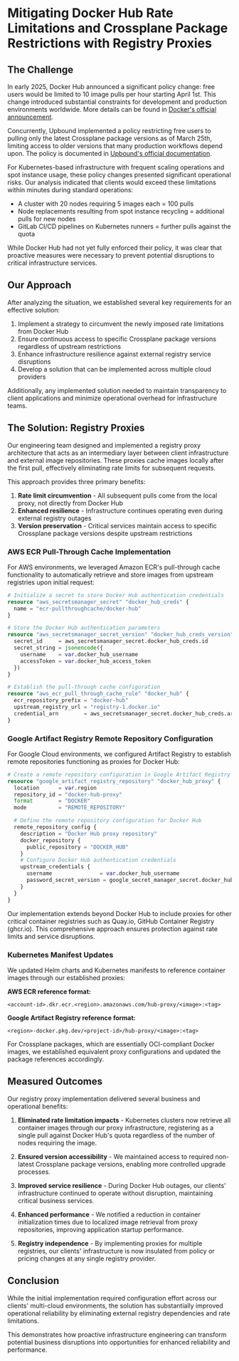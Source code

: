 # Mitigating Docker Hub Rate Limitations and Crossplane Package Restrictions with Registry Proxies

## The Challenge

In early 2025, Docker Hub announced a significant policy change: free users would be limited to 10 image pulls per hour starting April 1st. This change introduced substantial constraints for development and production environments worldwide. More details can be found in [Docker's official announcement](https://www.docker.com/blog/revisiting-docker-hub-policies-prioritizing-developer-experience).

Concurrently, Upbound implemented a policy restricting free users to pulling only the latest Crossplane package versions as of March 25th, limiting access to older versions that many production workflows depend upon. The policy is documented in [Upbound's official documentation](https://docs.upbound.io/providers/policies/#access).

For Kubernetes-based infrastructure with frequent scaling operations and spot instance usage, these policy changes presented significant operational risks. Our analysis indicated that clients would exceed these limitations within minutes during standard operations:

- A cluster with 20 nodes requiring 5 images each = 100 pulls
- Node replacements resulting from spot instance recycling = additional pulls for new nodes
- GitLab CI/CD pipelines on Kubernetes runners = further pulls against the quota

While Docker Hub had not yet fully enforced their policy, it was clear that proactive measures were necessary to prevent potential disruptions to critical infrastructure services.

## Our Approach

After analyzing the situation, we established several key requirements for an effective solution:

1. Implement a strategy to circumvent the newly imposed rate limitations from Docker Hub
2. Ensure continuous access to specific Crossplane package versions regardless of upstream restrictions
3. Enhance infrastructure resilience against external registry service disruptions
4. Develop a solution that can be implemented across multiple cloud providers

Additionally, any implemented solution needed to maintain transparency to client applications and minimize operational overhead for infrastructure teams.

## The Solution: Registry Proxies

Our engineering team designed and implemented a registry proxy architecture that acts as an intermediary layer between client infrastructure and external image repositories. These proxies cache images locally after the first pull, effectively eliminating rate limits for subsequent requests.

This approach provides three primary benefits:

1. **Rate limit circumvention** - All subsequent pulls come from the local proxy, not directly from Docker Hub
2. **Enhanced resilience** - Infrastructure continues operating even during external registry outages
3. **Version preservation** - Critical services maintain access to specific Crossplane package versions despite upstream restrictions

### AWS ECR Pull-Through Cache Implementation

For AWS environments, we leveraged Amazon ECR's pull-through cache functionality to automatically retrieve and store images from upstream registries upon initial request:

```terraform
# Initialize a secret to store Docker Hub authentication credentials
resource "aws_secretsmanager_secret" "docker_hub_creds" {
  name = "ecr-pullthroughcache/docker-hub"
}

# Store the Docker Hub authentication parameters
resource "aws_secretsmanager_secret_version" "docker_hub_creds_version" {
  secret_id     = aws_secretsmanager_secret.docker_hub_creds.id
  secret_string = jsonencode({
    username    = var.docker_hub_username
    accessToken = var.docker_hub_access_token
  })
}

# Establish the pull-through cache configuration
resource "aws_ecr_pull_through_cache_rule" "docker_hub" {
  ecr_repository_prefix = "docker-hub"
  upstream_registry_url = "registry-1.docker.io"
  credential_arn        = aws_secretsmanager_secret.docker_hub_creds.arn
}
```

### Google Artifact Registry Remote Repository Configuration

For Google Cloud environments, we configured Artifact Registry to establish remote repositories functioning as proxies for Docker Hub:

```terraform
# Create a remote repository configuration in Google Artifact Registry
resource "google_artifact_registry_repository" "docker_hub_proxy" {
  location      = var.region
  repository_id = "docker-hub-proxy"
  format        = "DOCKER"
  mode          = "REMOTE_REPOSITORY"

  # Define the remote repository configuration for Docker Hub
  remote_repository_config {
    description = "Docker Hub proxy repository"
    docker_repository {
      public_repository = "DOCKER_HUB"
    }
    # Configure Docker Hub authentication credentials
    upstream_credentials {
      username               = var.docker_hub_username
      password_secret_version = google_secret_manager_secret.docker_hub_token.id
    }
  }
}
```

Our implementation extends beyond Docker Hub to include proxies for other critical container registries such as Quay.io, GitHub Container Registry (ghcr.io). This comprehensive approach ensures protection against rate limits and service disruptions.

### Kubernetes Manifest Updates

We updated Helm charts and Kubernetes manifests to reference container images through our established proxies:

**AWS ECR reference format:**

```
<account-id>.dkr.ecr.<region>.amazonaws.com/hub-proxy/<image>:<tag>
```

**Google Artifact Registry reference format:**

```
<region>-docker.pkg.dev/<project-id>/hub-proxy/<image>:<tag>
```

For Crossplane packages, which are essentially OCI-compliant Docker images, we established equivalent proxy configurations and updated the package references accordingly.

## Measured Outcomes

Our registry proxy implementation delivered several business and operational benefits:

1. **Eliminated rate limitation impacts** - Kubernetes clusters now retrieve all container images through our proxy infrastructure, registering as a single pull against Docker Hub's quota regardless of the number of nodes requiring the image.

2. **Ensured version accessibility** - We maintained access to required non-latest Crossplane package versions, enabling more controlled upgrade processes.

3. **Improved service resilience** - During Docker Hub outages, our clients' infrastructure continued to operate without disruption, maintaining critical business services.

4. **Enhanced performance** - We notified a reduction in container initialization times due to localized image retrieval from proxy repositories, improving application startup performance.

5. **Registry independence** - By implementing proxies for multiple registries, our clients' infrastructure is now insulated from policy or pricing changes at any single registry provider.

## Conclusion

While the initial implementation required configuration effort across our clients' multi-cloud environments, the solution has substantially improved operational reliability by eliminating external registry dependencies and rate limitations.

This demonstrates how proactive infrastructure engineering can transform potential business disruptions into opportunities for enhanced reliability and performance.
